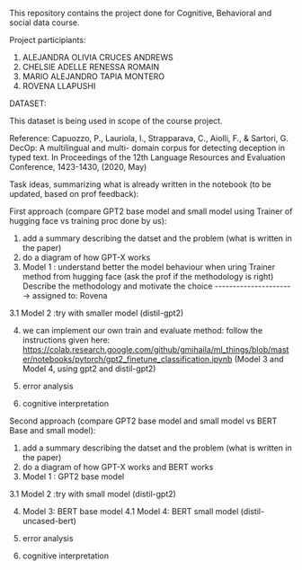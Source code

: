 This repository contains the project done for Cognitive, Behavioral and social data course. 

Project participiants:

1. ALEJANDRA OLIVIA CRUCES ANDREWS
2. CHELSIE ADELLE RENESSA ROMAIN
3. MARIO ALEJANDRO TAPIA MONTERO
4. ROVENA LLAPUSHI

DATASET:

This dataset is being used in scope of the course project. 


Reference: Capuozzo, P., Lauriola, I., Strapparava, C., Aiolli, F., & Sartori, G. DecOp: A multilingual and multi-
domain corpus for detecting deception in typed text. In Proceedings of the 12th Language Resources and Evaluation Conference, 1423-1430, (2020, May)



Task ideas, summarizing what is already written in the notebook (to be updated, based on prof feedback):

First approach (compare GPT2 base model and small model using Trainer of hugging face vs training proc done by us):

1. add a summary describing the datset and the problem (what is written in the paper)
2. do a diagram of how GPT-X works
3. Model 1 : understand better the model behaviour when uring Trainer method from hugging face (ask the prof if the methodology is right)  Describe the methodology and motivate the choice  ----------------------> assigned to: Rovena
   
3.1 Model 2 :try with smaller model (distil-gpt2)
   
4. we can implement our own train and evaluate method: follow the instructions given here:   https://colab.research.google.com/github/gmihaila/ml_things/blob/master/notebooks/pytorch/gpt2_finetune_classification.ipynb (Model 3 and Model 4, using gpt2 and distil-gpt2)

5. error analysis  
6. cognitive interpretation
    
Second approach (compare GPT2 base model and small model vs BERT Base and small model):

1. add a summary describing the datset and the problem (what is written in the paper)
2. do a diagram of how GPT-X works and BERT works
3. Model 1 : GPT2 base model
   
3.1 Model 2 :try with small model (distil-gpt2) 
   
4. Model 3: BERT base model
4.1 Model 4: BERT small model (distil-uncased-bert)
   
5. error analysis  
6. cognitive interpretation

